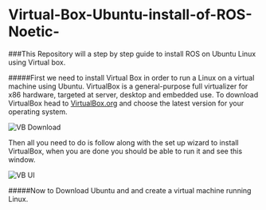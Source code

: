 # Virtual-Box-Ubuntu-install-of-ROS-Noetic-

###This Repository will a step by step guide to install ROS on Ubuntu Linux using Virtual box.

#####First we need to install Virtual Box in order to run a Linux on a virtual machine using Ubuntu.
  VirtualBox is a general-purpose full virtualizer for x86 hardware, targeted at server, desktop and embedded use. 
  To download VirtualBox head to [VirtualBox.org](https://www.virtualbox.org/wiki/Downloads) and choose the latest version for your operating system.
  
  ![VB Download](https://user-images.githubusercontent.com/98822141/178605696-9bfdbc11-e3e6-4c81-9535-97023f201dc2.png)

  Then all you need to do is follow along with the set up wizard to install VirtualBox, when you are done you should be able to run it and see this window.
  
  ![VB UI](https://user-images.githubusercontent.com/98822141/178605030-755a38e7-6766-4f62-8a13-5cdb147af0d8.png)
  
#####Now to Download Ubuntu and and create a virtual machine running Linux.



